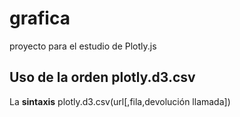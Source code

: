 # grafica
proyecto para el estudio de Plotly.js
## Uso de la orden plotly.d3.csv
La **sintaxis** plotly.d3.csv(url[,fila,devolución llamada])
